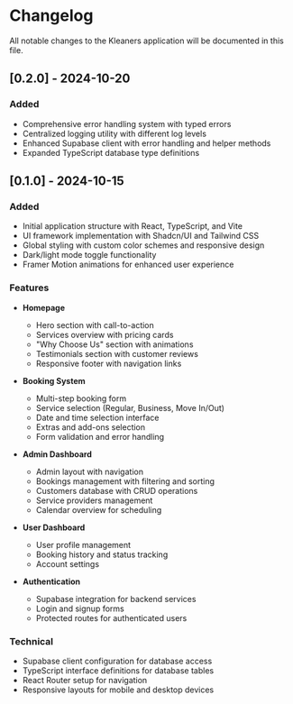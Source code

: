 
# Changelog

All notable changes to the Kleaners application will be documented in this file.

## [0.2.0] - 2024-10-20

### Added
- Comprehensive error handling system with typed errors
- Centralized logging utility with different log levels
- Enhanced Supabase client with error handling and helper methods
- Expanded TypeScript database type definitions

## [0.1.0] - 2024-10-15

### Added
- Initial application structure with React, TypeScript, and Vite
- UI framework implementation with Shadcn/UI and Tailwind CSS
- Global styling with custom color schemes and responsive design
- Dark/light mode toggle functionality
- Framer Motion animations for enhanced user experience

### Features
- **Homepage**
  - Hero section with call-to-action
  - Services overview with pricing cards
  - "Why Choose Us" section with animations
  - Testimonials section with customer reviews
  - Responsive footer with navigation links

- **Booking System**
  - Multi-step booking form
  - Service selection (Regular, Business, Move In/Out)
  - Date and time selection interface
  - Extras and add-ons selection
  - Form validation and error handling

- **Admin Dashboard**
  - Admin layout with navigation
  - Bookings management with filtering and sorting
  - Customers database with CRUD operations
  - Service providers management
  - Calendar overview for scheduling

- **User Dashboard**
  - User profile management
  - Booking history and status tracking
  - Account settings

- **Authentication**
  - Supabase integration for backend services
  - Login and signup forms
  - Protected routes for authenticated users

### Technical
- Supabase client configuration for database access
- TypeScript interface definitions for database tables
- React Router setup for navigation
- Responsive layouts for mobile and desktop devices


